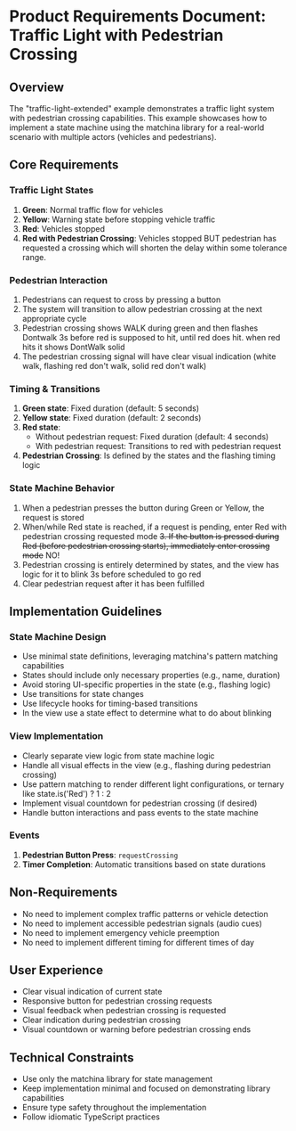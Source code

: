 # Product Requirements Document: Traffic Light with Pedestrian Crossing

## Overview
The "traffic-light-extended" example demonstrates a traffic light system with pedestrian crossing capabilities. This example showcases how to implement a state machine using the matchina library for a real-world scenario with multiple actors (vehicles and pedestrians).

## Core Requirements

### Traffic Light States
1. **Green**: Normal traffic flow for vehicles
2. **Yellow**: Warning state before stopping vehicle traffic
3. **Red**: Vehicles stopped
4. **Red with Pedestrian Crossing**: Vehicles stopped BUT pedestrian has requested a crossing which will shorten the delay within some tolerance range.

### Pedestrian Interaction
1. Pedestrians can request to cross by pressing a button
2. The system will transition to allow pedestrian crossing at the next appropriate cycle
3. Pedestrian crossing shows WALK during green and then flashes Dontwalk 3s before red is supposed to hit, until red does hit. when red hits it shows DontWalk solid
4. The pedestrian crossing signal will have clear visual indication (white walk, flashing red don't walk, solid red don't walk)

### Timing & Transitions
1. **Green state**: Fixed duration (default: 5 seconds)
2. **Yellow state**: Fixed duration (default: 2 seconds)
3. **Red state**: 
   - Without pedestrian request: Fixed duration (default: 4 seconds)
   - With pedestrian request: Transitions to red with pedestrian request
4. **Pedestrian Crossing**: Is defined by the states and the flashing timing logic
   

### State Machine Behavior
1. When a pedestrian presses the button during Green or Yellow, the request is stored
2. When/while Red state is reached, if a request is pending, enter Red with pedestrian crossing requested mode
~~3. If the button is pressed during Red (before pedestrian crossing starts), immediately enter crossing mode~~ NO!
4. Pedestrian crossing is entirely determined by states, and the view has logic for it to blink 3s before scheduled to go red
5. Clear pedestrian request after it has been fulfilled

## Implementation Guidelines

### State Machine Design
- Use minimal state definitions, leveraging matchina's pattern matching capabilities
- States should include only necessary properties (e.g., name, duration)
- Avoid storing UI-specific properties in the state (e.g., flashing logic)
- Use transitions for state changes
- Use lifecycle hooks for timing-based transitions
- In the view use a state effect to determine what to do about blinking

### View Implementation
- Clearly separate view logic from state machine logic
- Handle all visual effects in the view (e.g., flashing during pedestrian crossing)
- Use pattern matching to render different light configurations, or ternary like state.is('Red') ? 1 : 2
- Implement visual countdown for pedestrian crossing (if desired)
- Handle button interactions and pass events to the state machine

### Events
1. **Pedestrian Button Press**: `requestCrossing`
2. **Timer Completion**: Automatic transitions based on state durations

## Non-Requirements
- No need to implement complex traffic patterns or vehicle detection
- No need to implement accessible pedestrian signals (audio cues)
- No need to implement emergency vehicle preemption
- No need to implement different timing for different times of day

## User Experience
- Clear visual indication of current state
- Responsive button for pedestrian crossing requests
- Visual feedback when pedestrian crossing is requested
- Clear indication during pedestrian crossing
- Visual countdown or warning before pedestrian crossing ends

## Technical Constraints
- Use only the matchina library for state management
- Keep implementation minimal and focused on demonstrating library capabilities
- Ensure type safety throughout the implementation
- Follow idiomatic TypeScript practices
